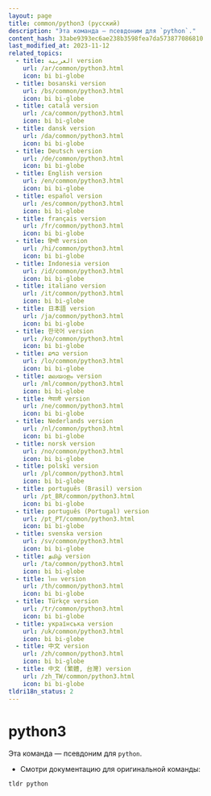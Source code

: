 ```yaml
---
layout: page
title: common/python3 (русский)
description: "Эта команда — псевдоним для `python`."
content_hash: 33abe9393ec6ae238b3598fea7da573877086810
last_modified_at: 2023-11-12
related_topics:
  - title: العربية version
    url: /ar/common/python3.html
    icon: bi bi-globe
  - title: bosanski version
    url: /bs/common/python3.html
    icon: bi bi-globe
  - title: català version
    url: /ca/common/python3.html
    icon: bi bi-globe
  - title: dansk version
    url: /da/common/python3.html
    icon: bi bi-globe
  - title: Deutsch version
    url: /de/common/python3.html
    icon: bi bi-globe
  - title: English version
    url: /en/common/python3.html
    icon: bi bi-globe
  - title: español version
    url: /es/common/python3.html
    icon: bi bi-globe
  - title: français version
    url: /fr/common/python3.html
    icon: bi bi-globe
  - title: हिन्दी version
    url: /hi/common/python3.html
    icon: bi bi-globe
  - title: Indonesia version
    url: /id/common/python3.html
    icon: bi bi-globe
  - title: italiano version
    url: /it/common/python3.html
    icon: bi bi-globe
  - title: 日本語 version
    url: /ja/common/python3.html
    icon: bi bi-globe
  - title: 한국어 version
    url: /ko/common/python3.html
    icon: bi bi-globe
  - title: ລາວ version
    url: /lo/common/python3.html
    icon: bi bi-globe
  - title: മലയാളം version
    url: /ml/common/python3.html
    icon: bi bi-globe
  - title: नेपाली version
    url: /ne/common/python3.html
    icon: bi bi-globe
  - title: Nederlands version
    url: /nl/common/python3.html
    icon: bi bi-globe
  - title: norsk version
    url: /no/common/python3.html
    icon: bi bi-globe
  - title: polski version
    url: /pl/common/python3.html
    icon: bi bi-globe
  - title: português (Brasil) version
    url: /pt_BR/common/python3.html
    icon: bi bi-globe
  - title: português (Portugal) version
    url: /pt_PT/common/python3.html
    icon: bi bi-globe
  - title: svenska version
    url: /sv/common/python3.html
    icon: bi bi-globe
  - title: தமிழ் version
    url: /ta/common/python3.html
    icon: bi bi-globe
  - title: ไทย version
    url: /th/common/python3.html
    icon: bi bi-globe
  - title: Türkçe version
    url: /tr/common/python3.html
    icon: bi bi-globe
  - title: українська version
    url: /uk/common/python3.html
    icon: bi bi-globe
  - title: 中文 version
    url: /zh/common/python3.html
    icon: bi bi-globe
  - title: 中文 (繁體, 台灣) version
    url: /zh_TW/common/python3.html
    icon: bi bi-globe
tldri18n_status: 2
---
```

# python3

Эта команда — псевдоним для `python`.

- Смотри документацию для оригинальной команды:

`tldr python`
